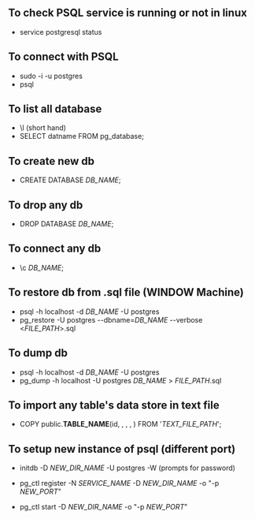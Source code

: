 ## To check PSQL service is running or not in linux
- service postgresql status

## To connect with PSQL
- sudo -i -u postgres
- psql

## To list all database 
- \l (short hand)
- SELECT datname FROM pg_database;

## To create new db
- CREATE DATABASE _DB_NAME_;

## To drop any db
- DROP DATABASE _DB_NAME_;

## To connect any db 
- \c _DB_NAME_;

## To restore db from .sql file (WINDOW Machine)
- psql -h localhost -d _DB_NAME_ -U postgres
- pg_restore -U postgres --dbname=_DB_NAME_ --verbose <_FILE_PATH_>.sql

## To dump db 
- psql -h localhost -d _DB_NAME_ -U postgres
- pg_dump -h localhost -U postgres _DB_NAME_ > _FILE_PATH_.sql

## To import any table's data store in text file 
- COPY public.__TABLE_NAME__(id, , , , ) FROM '_TEXT_FILE_PATH_';

## To setup new instance of psql (different port)
- initdb -D _NEW_DIR_NAME_ -U postgres -W
(prompts for password)

- pg_ctl register -N _SERVICE_NAME_ -D _NEW_DIR_NAME_ -o "-p _NEW_PORT_"

- pg_ctl start -D _NEW_DIR_NAME_ -o "-p _NEW_PORT_"

